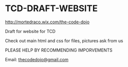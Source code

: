 # TCD-DRAFT-WEBSITE

http://mortedraco.wix.com/the-code-dojo

Draft for website for TCD

Check out main html and css for files, pictures ask from us

PLEASE HELP BY RECOMMENDING IMPORVEMENTS 

Email: thecodedojo@gmail.com
